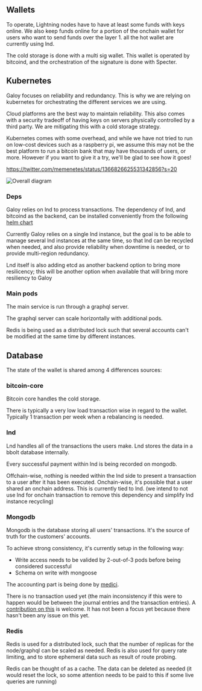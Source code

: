 ## Wallets

To operate, Lightning nodes have to have at least some funds with keys online. We also keep funds online for a portion of the onchain wallet for users who want to send funds over the layer 1. all the hot wallet are currently using lnd.

The cold storage is done with a multi sig wallet. This wallet is operated by bitcoind, and the orchestration of the signature is done with Specter.

## Kubernetes

Galoy focuses on reliability and redundancy. This is why we are relying on kubernetes for orchestrating the different services we are using.

Cloud platforms are the best way to maintain reliability. This also comes with a security tradeoff of having keys on servers physically controlled by a third party. We are mitigating this with a cold storage strategy.

Kubernetes comes with some overhead, and while we have not tried to run on low-cost devices such as a raspberry pi, we assume this may not be the best platform to run a bitcoin bank that may have thousands of users, or more. However if you want to give it a try, we'll be glad to see how it goes!

https://twitter.com/memenetes/status/1366826625531342856?s=20

![Overall diagram](http://www.plantuml.com/plantuml/proxy?cache=no&src=https://raw.githubusercontent.com/GaloyMoney/galoy/195f9fe5355d5433161ae66c3a08c5f3d58d4e61/architecture.iuml)


### Deps

Galoy relies on lnd to process transactions. The dependency of lnd, and bitcoind as the backend, can be installed conveniently from the following [helm chart](https://github.com/GaloyMoney/charts)

Currently Galoy relies on a single lnd instance, but the goal is to be able to manage several lnd instances at the same time, so that lnd can be recycled when needed, and also provide reliability when downtime is needed, or to provide multi-region redundancy.

Lnd itself is also adding etcd as another backend option to bring more resilicency; this will be another option when available that will bring more resiliency to Galoy

### Main pods

The main service is run through a graphql server.

The graphql server can scale horizontally with additional pods.

Redis is being used as a distributed lock such that several accounts can't be modified at the same time by different instances.

## Database

The state of the wallet is shared among 4 differences sources:

### bitcoin-core

Bitcoin core handles the cold storage.

There is typically a very low load transaction wise in regard to the wallet. Typically 1 transaction per week when a rebalancing is needed.

### lnd

Lnd handles all of the transactions the users make.
Lnd stores the data in a bbolt database internally.

Every successful payment within lnd is being recorded on mongodb.

Offchain-wise, nothing is needed within the lnd side to present a transaction to a user after it has been executed.
Onchain-wise, it's possible that a user shared an onchain address. This is currently tied to lnd. (we intend to not use lnd for onchain transaction to remove this dependency and simplify lnd instance recycling)

### Mongodb

Mongodb is the database storing all users' transactions. It's the source of truth for the customers' accounts.

To achieve strong consistency, it's currently setup in the following way:
- Write access needs to be valided by 2-out-of-3 pods before being considered successful
- Schema on write with mongoose

The accounting part is being done by [medici](https://github.com/flash-oss/medici/commits/master).

There is no transaction used yet (the main inconsistency if this were to happen would be between the journal entries and the transaction entries). A [contribution on this](https://github.com/flash-oss/medici/issues/23) is welcome. It has not been a focus yet because there hasn't been any issue on this yet.

### Redis

Redis is used for a distributed lock, such that the number of replicas for the node/graphql can be scaled as needed.
Redis is also used for query rate limiting, and to store ephemeral data such as result of route probing.

Redis can be thought of as a cache. The data can be deleted as needed (it would reset the lock, so some attention needs to be paid to this if some live queries are running)
